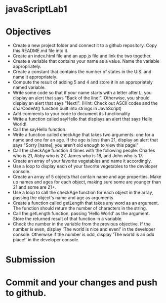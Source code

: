# javaScriptLab1
 # Objectives
* Create a new project folder and connect it to a github repository. Copy this README.md file into it.
* Create an index.html file and an app.js file and link the two together.
* Create a variable that contains your name as a value. Name the variable appropriately.
* Create a constant that contains the number of states in the U.S. and name it appropriately.
* Compute the result of adding 5 and 4 and store it in an appropriately named variable.
* Write some code so that if your name starts with a letter after L, you display an alert that says "Back of the line!". Otherwise, you should display an alert that says "Next!". (Hint: Check out ASCII codes and the charCodeAt() function built into strings in JavaScript)
* Add comments to your code to document its functionality
* Write a function called sayHello that displays an alert that says Hello World!
* Call the sayHello function.
* Write a function called checkAge that takes two arguments: one for a name and one for an age. If the age is less than 21, display an alert that says "Sorry [name], you aren't old enough to view this page!"
* Call the checkAge function 4 times with the following people: Charles who is 21, Abby who is 27, James who is 18, and John who is 17.
* Create an array of your favorite vegetables and name it accordingly.
* Use a loop to display each of your favorite vegetables to the developer console.
* Create an array of 5 objects that contain name and age properties. Make up names and ages for each object, making sure some are younger than 21 and some are 21+.
* Use a loop to call the checkAge function for each object in the array, passing the object's name and age as arguments.
* Create a function called getLength that takes any word as an argument. The function should return the number of characters in the string.
* Call the getLength function, passing 'Hello World' as the argument. Store the returned result of that function in a variable.
* Check the number in the variable from the previous objective. If the number is even, display 'The world is nice and even!' in the developer console. Otherwise if the number is odd, display 'The world is an odd place!' in the developer console.
# Submission
# Commit and your changes and push to github.
